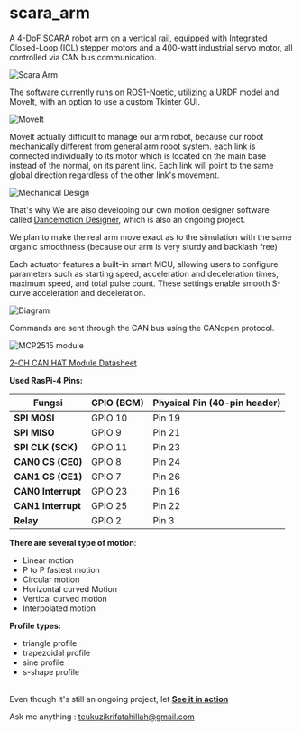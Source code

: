 # scara_arm

A 4-DoF SCARA robot arm on a vertical rail, equipped with Integrated Closed-Loop (ICL) stepper motors and a 400-watt industrial servo motor, all controlled via CAN bus communication.

![Scara Arm](images/images_1.png)

The software currently runs on ROS1-Noetic, utilizing a URDF model and MoveIt, with an option to use a custom Tkinter GUI. 

![MoveIt](images/images_5.png)

Movelt actually difficult to manage our arm robot, because our robot mechanically different from general arm robot system. each link is connected individually to its motor which is located on the main base instead of the normal, on its parent link. Each link will point to the same global direction regardless of the other link's movement.

![Mechanical Design](images/images_2.png)

That's why We are also developing our own motion designer software called [Dancemotion Designer](https://github.com/tzf230201/Dancemotion-Designer), which is also an ongoing project.

We plan to make the real arm move exact as to the simulation with the same organic smoothness (because our arm is very 
sturdy and backlash free)




Each actuator features a built-in smart MCU, allowing users to configure parameters such as starting speed, acceleration and deceleration times, maximum speed, and total pulse count. These settings enable smooth S-curve acceleration and deceleration.

![Diagram](images/images_3.png)

Commands are sent through the CAN bus using the CANopen protocol. 

![MCP2515 module](images/images_6.jpg)

[2-CH CAN HAT Module Datasheet](https://www.waveshare.com/wiki/2-CH_CAN_HAT)


**Used RasPi-4 Pins:**

| Fungsi                   | GPIO (BCM) | Physical Pin (40-pin header) |
|--------------------------|------------|------------------------------|
| **SPI MOSI**             | GPIO 10    | Pin 19                       |
| **SPI MISO**             | GPIO 9     | Pin 21                       |
| **SPI CLK (SCK)**        | GPIO 11    | Pin 23                       |
| **CAN0 CS (CE0)**        | GPIO 8     | Pin 24                       |
| **CAN1 CS (CE1)**        | GPIO 7     | Pin 26                       |
| **CAN0 Interrupt**       | GPIO 23    | Pin 16                       |
| **CAN1 Interrupt**       | GPIO 25    | Pin 22                       |
| **Relay**                | GPIO 2    | Pin 3



**There are several type of motion**:
- Linear motion<br>
- P to P fastest motion<br>
- Circular motion<br>
- Horizontal curved Motion<br>
- Vertical curved motion<br>
- Interpolated motion<br>

**Profile types:**<br>
- triangle profile<br>
- trapezoidal profile<br>
- sine profile<br>
- s-shape profile<br><br>

Even though it's still an ongoing project,  let [**See it in action**](https://drive.google.com/file/d/1y8DbG6vgjGmnc4_ooR9SQvQAt7R12CfX/view?usp=sharing)



Ask me anything : teukuzikrifatahillah@gmail.com